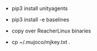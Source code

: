 - pip3 install unityagents
- pip3 install -e baselines

- copy over ReacherLinux binaries

- cp ~/.mujoco/mjkey.txt .

